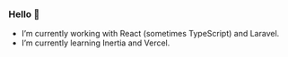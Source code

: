 ### Hello 👋

- I’m currently working with React (sometimes TypeScript) and Laravel.
- I’m currently learning Inertia and Vercel.
